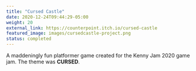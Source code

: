 ```yaml
---
title: "Cursed Castle"
date: 2020-12-24T09:44:29-05:00
weight: 20
external_link: https://counterpoint.itch.io/cursed-castle
featured_image: images/cursedcastle-project.png
status: completed
---
```


A maddeningly fun platformer game created for the Kenny Jam 2020 game jam. The theme was **CURSED**.
